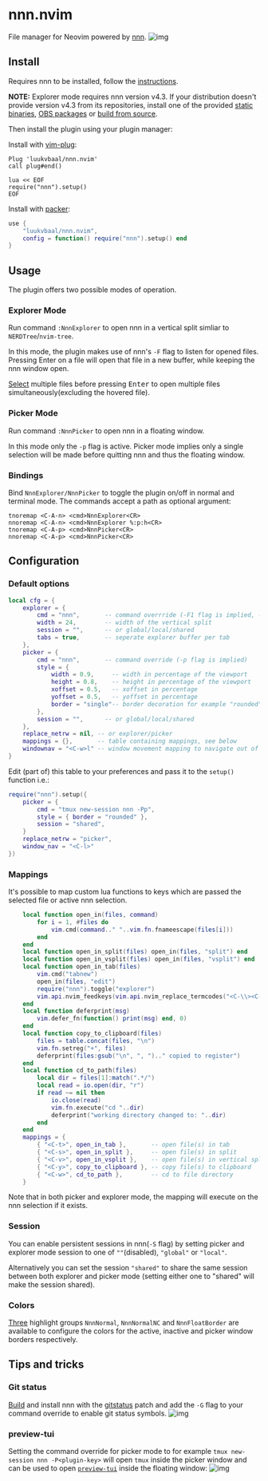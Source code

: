 # nnn.nvim

File manager for Neovim powered by [nnn](https://github.com/jarun/nnn).
![img](https://i.imgur.com/mtpBKUl.png)

## Install

Requires nnn to be installed, follow the [instructions](https://github.com/jarun/nnn/wiki/Usage#installation).

**NOTE:** Explorer mode requires nnn version v4.3.
If your distribution doesn't provide version v4.3 from its repositories, install one of the provided [static binaries](https://github.com/jarun/nnn/releases/tag/v4.3), [OBS packages](https://software.opensuse.org//download.html?project=home%3Astig124%3Annn&package=nnn) or [build from source](https://github.com/jarun/nnn/wiki/Usage#from-source).

Then install the plugin using your plugin manager:

Install with [vim-plug](https://github.com/junegunn/vim-plug):
```vim
Plug 'luukvbaal/nnn.nvim'
call plug#end()

lua << EOF
require("nnn").setup()
EOF
```
Install with [packer](https://github.com/wbthomason/packer.nvim):
```lua
use {
	"luukvbaal/nnn.nvim",
	config = function() require("nnn").setup() end
}
```
## Usage
The plugin offers two possible modes of operation.
### Explorer Mode
Run command `:NnnExplorer` to open nnn in a vertical split simliar to `NERDTree`/`nvim-tree`.

In this mode, the plugin makes use of nnn's `-F` flag to listen for opened files. Pressing <kdb>Enter</kbd> on a file will open that file in a new buffer, while keeping the nnn window open.

[Select](https://github.com/jarun/nnn/wiki/concepts#selection) multiple files before pressing <kbd>Enter</kbd> to open multiple files simultaneously(excluding the hovered file).
### Picker Mode
Run command `:NnnPicker` to open nnn in a floating window.

In this mode only the `-p` flag is active. Picker mode implies only a single selection will be made before quitting nnn and thus the floating window.

### Bindings
Bind `NnnExplorer/NnnPicker` to toggle the plugin on/off in normal and terminal mode. The commands accept a path as optional argument:
```vim
tnoremap <C-A-n> <cmd>NnnExplorer<CR>
nnoremap <C-A-n> <cmd>NnnExplorer %:p:h<CR>
tnoremap <C-A-p> <cmd>NnnPicker<CR>
nnoremap <C-A-p> <cmd>NnnPicker<CR>
```
## Configuration
### Default options
```lua
local cfg = {
	explorer = {
		cmd = "nnn",       -- command overrride (-F1 flag is implied, -a flag is invalid!)
		width = 24,        -- width of the vertical split
		session = "",      -- or global/local/shared
		tabs = true,       -- seperate explorer buffer per tab
	},
	picker = {
		cmd = "nnn",       -- command override (-p flag is implied)
		style = {
			width = 0.9,     -- width in percentage of the viewport
			height = 0.8,    -- height in percentage of the viewport
			xoffset = 0.5,   -- xoffset in percentage
			yoffset = 0.5,   -- yoffset in percentage
			border = "single"-- border decoration for example "rounded"(:h nvim_open_win)
		},
		session = "",      -- or global/local/shared
	},
	replace_netrw = nil, -- or explorer/picker
	mappings = {},       -- table containing mappings, see below
	windownav = "<C-w>l" -- window movement mapping to navigate out of nnn
}
```
Edit (part of) this table to your preferences and pass it to the `setup()` function i.e.:
```lua
require("nnn").setup({
	picker = {
		cmd = "tmux new-session nnn -Pp",
		style = { border = "rounded" },
		session = "shared",
	}
	replace_netrw = "picker",
	window_nav = "<C-l>"
})
```

### Mappings
It's possible to map custom lua functions to keys which are passed the selected file or active nnn selection.
```lua
	local function open_in(files, command)
		for i = 1, #files do
			vim.cmd(command.." "..vim.fn.fnameescape(files[i]))
		end
	end
	local function open_in_split(files) open_in(files, "split") end
	local function open_in_vsplit(files) open_in(files, "vsplit") end
	local function open_in_tab(files)
		vim.cmd("tabnew")
		open_in(files, "edit")
		require("nnn").toggle("explorer")
		vim.api.nvim_feedkeys(vim.api.nvim_replace_termcodes("<C-\\><C-n><C-w>l", true, true, true), "t", true)
	end
	local function deferprint(msg)
		vim.defer_fn(function() print(msg) end, 0)
	end
	local function copy_to_clipboard(files)
		files = table.concat(files, "\n")
		vim.fn.setreg("+", files)
		deferprint(files:gsub("\n", ", ").." copied to register")
	end
	local function cd_to_path(files)
		local dir = files[1]:match(".*/")
		local read = io.open(dir, "r")
		if read ~= nil then
			io.close(read)
			vim.fn.execute("cd "..dir)
			deferprint("working directory changed to: "..dir)
		end
	end
	mappings = {
		{ "<C-t>", open_in_tab },       -- open file(s) in tab
		{ "<C-s>", open_in_split },     -- open file(s) in split
		{ "<C-v>", open_in_vsplit },    -- open file(s) in vertical split
		{ "<C-y>", copy_to_clipboard }, -- copy file(s) to clipboard
		{ "<C-w>", cd_to_path },        -- cd to file directory
	}
```
Note that in both picker and explorer mode, the mapping will execute on the nnn selection if it exists.

### Session
You can enable persistent sessions in nnn(`-S` flag) by setting picker and explorer mode session to one of `""`(disabled), `"global"` or `"local"`.

Alternatively you can set the session `"shared"` to share the same session between both explorer and picker mode (setting either one to "shared" will make the session shared).

### Colors
[Three](Three) highlight groups `NnnNormal`, `NnnNormalNC` and `NnnFloatBorder` are available to configure the colors for the active, inactive and picker window borders respectively.
## Tips and tricks
### Git status
[Build](https://github.com/jarun/nnn/tree/master/patches#list-of-patches) and install nnn with the [gitstatus](https://github.com/jarun/nnn/blob/master/patches/gitstatus/mainline.diff) patch and add the `-G` flag to your command override to enable git status symbols.
![img](https://i.imgur.com/LLd8Oq5.png)
### preview-tui
Setting the command override for picker mode to for example `tmux new-session nnn -P<plugin-key>` will open `tmux` inside the picker window and can be used to open [`preview-tui`](https://github.com/jarun/nnn/blob/master/plugins/preview-tui) inside the floating window:
![img](https://i.imgur.com/OhfK12S.gif)

